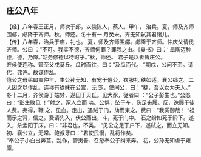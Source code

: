 ## 庄公八年

【经】八年春王正月，师次于郎，以俟陈人，蔡人。甲午，
治兵。夏，师及齐师围郕，郕降于齐师。秋，师还。冬十有一
月癸未，齐无知弑其君诸儿。  
【传】八年春，治兵于庙，礼也。
夏，师及齐师围郕。郕降于齐师。仲庆父请伐齐师。公曰
：“不可。我实不德，齐师何罪？罪我之由。《夏书》曰：‘
皋陶迈种德，德，乃降。’姑务修德以待时乎。”秋，师还。
君子是以善鲁庄公。  
齐侯使连称、管至父戍葵丘。瓜时而往，曰：“及瓜而代。
“期戍，公问不至。请代，弗许。故谋作乱。  
僖公之母弟曰夷仲年，生公孙无知，有宠于僖公，衣服礼
秩如适。襄公绌之。二人因之以作乱。连称有従妹在公宫，无
宠，使间公，曰：“捷，吾以女为夫人。”  
冬十二月，齐侯游于姑棼，遂田于贝丘。见大豕，従者曰
：“公子彭生也。”公怒曰：“彭生敢见 ！”射之，豕人立而
啼。公惧，坠于车，伤足丧屦。反，诛屦于徒人费。弗得，鞭
之，见血。走出，遇贼于门，劫而束之。费曰：“我奚御哉！
“袒而示之背，信之。费请先入，伏公而出，斗，死于门中。
石之纷如死于阶下。遂入，杀孟阳于床。曰：“非君也，不类。
“见公之足于户下，遂弑之，而立无知。  
初、襄公立，无常。鲍叔牙曰：“君使民慢，乱将作矣。  
“奉公子小白出奔莒。乱作，管夷吾、召忽奉公子纠来奔。
初，公孙无知虐于雍廪。  

